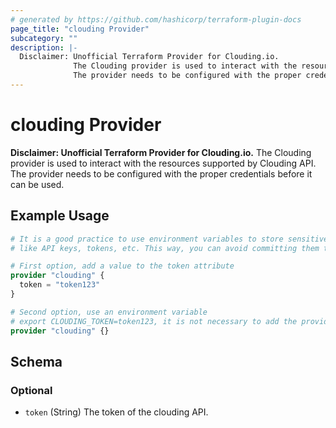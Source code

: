 ```yaml
---
# generated by https://github.com/hashicorp/terraform-plugin-docs
page_title: "clouding Provider"
subcategory: ""
description: |-
  Disclaimer: Unofficial Terraform Provider for Clouding.io.
              The Clouding provider is used to interact with the resources supported by Clouding API.
              The provider needs to be configured with the proper credentials before it can be used.
---
```


# clouding Provider

**Disclaimer: Unofficial Terraform Provider for Clouding.io.**
			The Clouding provider is used to interact with the resources supported by Clouding API.
			The provider needs to be configured with the proper credentials before it can be used.

## Example Usage

```terraform
# It is a good practice to use environment variables to store sensitive data
# like API keys, tokens, etc. This way, you can avoid committing them to your repository.

# First option, add a value to the token attribute
provider "clouding" {
  token = "token123"
}

# Second option, use an environment variable
# export CLOUDING_TOKEN=token123, it is not necessary to add the provider block
provider "clouding" {}
```

<!-- schema generated by tfplugindocs -->
## Schema

### Optional

- `token` (String) The token of the clouding API.
